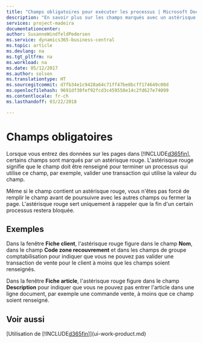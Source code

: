 ```yaml
---
title: "Champs obligatoires pour exécuter les processus | Microsoft Docs"
description: "En savoir plus sur les champs marqués avec un astérisque rouge, ce qui indique qu'ils sont requis et doivent être renseignés pour exécuter les processus."
services: project-madeira
documentationcenter: 
author: SusanneWindfeldPedersen
ms.service: dynamics365-business-central
ms.topic: article
ms.devlang: na
ms.tgt_pltfrm: na
ms.workload: na
ms.date: 05/12/2017
ms.author: solsen
ms.translationtype: HT
ms.sourcegitcommit: d7fb34e1c9428a64c71ff47be8bcff174649c00d
ms.openlocfilehash: 9691df30fef92fcd3c459558e14c2fd627e74099
ms.contentlocale: fr-ch
ms.lasthandoff: 03/22/2018

---
```

# <a name="mandatory-fields"></a>Champs obligatoires
Lorsque vous entrez des données sur les pages dans [!INCLUDE[d365fin](includes/d365fin_md.md)], certains champs sont marqués par un astérisque rouge. L'astérisque rouge signifie que le champ doit être renseigné pour terminer un processus qui utilise ce champ, par exemple, valider une transaction qui utilise la valeur du champ.

Même si le champ contient un astérisque rouge, vous n'êtes pas forcé de remplir le champ avant de poursuivre avec les autres champs ou fermer la page. L'astérisque rouge sert uniquement à rappeler que la fin d'un certain processus restera bloquée.

## <a name="examples"></a>Exemples
Dans la fenêtre **Fiche client**, l'astérisque rouge figure dans le champ **Nom**, dans le champ **Code zone recouvrement** et dans les champs de groupe comptabilisation pour indiquer que vous ne pouvez pas valider une transaction de vente pour le client à moins que les champs soient renseignés.

Dans la fenêtre **Fiche article**, l'astérisque rouge figure dans le champ **Description** pour indiquer que vous ne pouvez pas entrer l'article dans une ligne document, par exemple une commande vente, à moins que ce champ soient renseigné.

## <a name="see-also"></a>Voir aussi
[Utilisation de [!INCLUDE[d365fin](includes/d365fin_md.md)]](ui-work-product.md)


